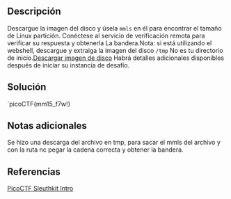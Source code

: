 ## Descripción
Descargue la imagen del disco y úsela `mmls` en él para encontrar el tamaño de Linux partición. Conéctese al servicio de verificación remota para verificar su respuesta y obtenerla La bandera.Nota: si está utilizando el webshell, descargue y extraiga la imagen del disco `/tmp` No es tu directorio de inicio.[Descargar imagen de disco](https://artifacts.picoctf.net/c/164/disk.img.gz)
Habrá detalles adicionales disponibles después de iniciar su instancia de desafío.
## Solución
`picoCTF{mm15_f7w!}
## Notas adicionales
Se hizo una descarga del archivo en tmp, para sacar el mmls del archivo y con la ruta nc pegar la cadena correcta y obtener la bandera.
## Referencias
[PicoCTF Sleuthkit Intro](https://www.youtube.com/watch?v=dk_DwPt5B2E)


